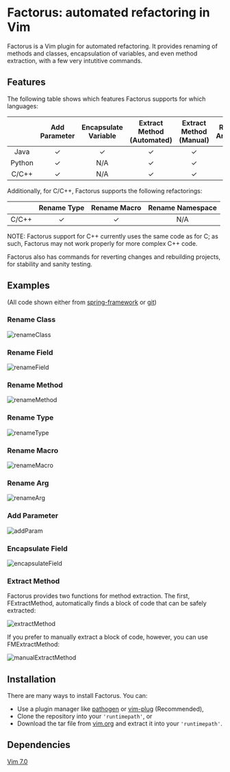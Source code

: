 # Factorus: automated refactoring in Vim

Factorus is a Vim plugin for automated refactoring. It provides 
renaming of methods and classes, encapsulation of variables, 
and even method extraction, with a few very intutitive commands.

## Features

The following table shows which features Factorus supports for
which languages:

|               |Add  Parameter|Encapsulate Variable|Extract Method (Automated)|Extract Method (Manual)|Rename  Argument|Rename Class|Rename Method |Rename Field|
|:------------: |:------------:|:------------------:|:------------------------:|:---------------------:|:--------------:|:----------:|:------------:|:----------:|
|     Java      |   &#10003;   |      &#10003;      |         &#10003;         |        &#10003;       |    &#10003;    |  &#10003;  |   &#10003;   |  &#10003;  |
|    Python     |   &#10003;   |         N/A        |         &#10003;         |        &#10003;       |    &#10003;    |  &#10003;  |   &#10003;   |     N/A    |
|      C/C++    |   &#10003;   |         N/A        |         &#10003;         |        &#10003;       |    &#10003;    |    N/A     |   &#10003;   |  &#10003;  |

Additionally, for C/C++, Factorus supports the following refactorings:

|              |Rename Type|Rename Macro|Rename Namespace|
|:------------:|:---------:|:----------:|:--------------:|
|      C/C++       |  &#10003; |  &#10003;  |      N/A       |

NOTE: Factorus support for C++ currently uses the same code as for C; as such, Factorus may not work properly for more complex C++ code.


Factorus also has commands for reverting changes and rebuilding projects, for stability and sanity testing.

## Examples
(All code shown either from [spring-framework](https://github.com/spring-projects/spring-framework) or [git](https://github.com/git/git))

### Rename Class
![renameClass](https://raw.githubusercontent.com/apalmer1377/factorus/master/media/renameclass.gif)

### Rename Field
![renameField](https://raw.githubusercontent.com/apalmer1377/factorus/master/media/renamefield.gif)

### Rename Method
![renameMethod](https://raw.githubusercontent.com/apalmer1377/factorus/master/media/renamemethod.gif)

### Rename Type
![renameType](https://raw.githubusercontent.com/apalmer1377/factorus/master/media/renametype.gif)

### Rename Macro
![renameMacro](https://raw.githubusercontent.com/apalmer1377/factorus/master/media/renamemacro.gif)

### Rename Arg
![renameArg](https://raw.githubusercontent.com/apalmer1377/factorus/master/media/renamearg.gif)

### Add Parameter
![addParam](https://raw.githubusercontent.com/apalmer1377/factorus/master/media/addparam.gif)

### Encapsulate Field
![encapsulateField](https://raw.githubusercontent.com/apalmer1377/factorus/master/media/encapsulate.gif)

### Extract Method
Factorus provides two functions for method extraction.  The first, FExtractMethod, automatically finds a block
of code that can be safely extracted:

![extractMethod](https://raw.githubusercontent.com/apalmer1377/factorus/master/media/extract.gif)

If you prefer to manually extract a block of code, however, you can use FMExtractMethod:

![manualExtractMethod](https://raw.githubusercontent.com/apalmer1377/factorus/master/media/manualextract.gif)

## Installation

There are many ways to install Factorus. You can:

+ Use a plugin manager like [pathogen](https://github.com/tpope/vim-pathogen) or [vim-plug](https://github.com/junegunn/vim-plug) (Recommended), 
+ Clone the repository into your `'runtimepath'`, or
+ Download the tar file from [vim.org](http://www.vim.org/) and extract it into your `'runtimepath'`.

## Dependencies

[Vim 7.0](http://www.vim.org/)

